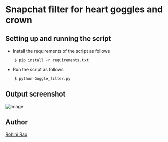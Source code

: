 # <b> Snapchat filter for heart goggles and crown </b>

## Setting up and running the script

- Install the requirements of the script as follows
```
    $ pip install -r requirements.txt

```

- Run the script as follows
```
    $ python Goggle_filter.py
```

## Output screenshot

![Image](https://i.imgur.com/DEJ2xzf.png)

## Author
[Rohini Rao](https://github.com/RohiniRG)